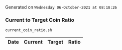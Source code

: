 Generated on `Wednesday 06-October-2021 at 08:18:26`

### Current to Target Coin Ratio
`current_coin_ratio.sh`

Date|Current|Target|Ratio
---|---|---|---
